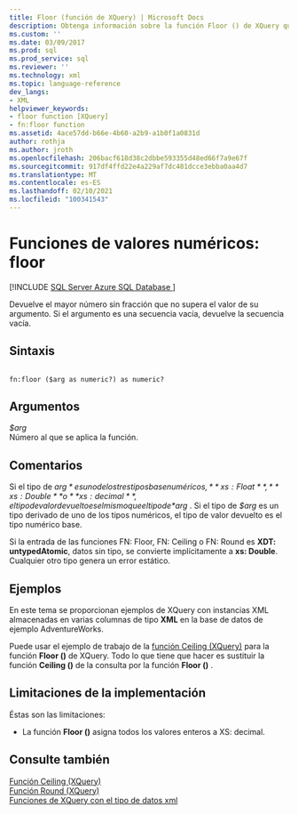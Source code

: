 ```yaml
---
title: Floor (función de XQuery) | Microsoft Docs
description: Obtenga información sobre la función Floor () de XQuery que devuelve el número más grande sin parte de fracción que no sea mayor que el valor de su argumento.
ms.custom: ''
ms.date: 03/09/2017
ms.prod: sql
ms.prod_service: sql
ms.reviewer: ''
ms.technology: xml
ms.topic: language-reference
dev_langs:
- XML
helpviewer_keywords:
- floor function [XQuery]
- fn:floor function
ms.assetid: 4ace57dd-b66e-4b60-a2b9-a1b0f1a0831d
author: rothja
ms.author: jroth
ms.openlocfilehash: 206bacf618d38c2dbbe593355d48ed66f7a9e67f
ms.sourcegitcommit: 917df4ffd22e4a229af7dc481dcce3ebba0aa4d7
ms.translationtype: MT
ms.contentlocale: es-ES
ms.lasthandoff: 02/10/2021
ms.locfileid: "100341543"
---
```

# <a name="numeric-values-functions---floor"></a>Funciones de valores numéricos: floor
[!INCLUDE [SQL Server Azure SQL Database ](../includes/applies-to-version/sqlserver.md)]

  Devuelve el mayor número sin fracción que no supera el valor de su argumento. Si el argumento es una secuencia vacía, devuelve la secuencia vacía.  
  
## <a name="syntax"></a>Sintaxis  
  
```  
  
fn:floor ($arg as numeric?) as numeric?  
```  
  
## <a name="arguments"></a>Argumentos  
 *$arg*  
 Número al que se aplica la función.  
  
## <a name="remarks"></a>Comentarios  
 Si el tipo de *$arg* es uno de los tres tipos base numéricos, **xs: Float**, **xs: Double** o **xs: decimal**, el tipo de valor devuelto es el mismo que el tipo de *$arg* . Si el tipo de *$arg* es un tipo derivado de uno de los tipos numéricos, el tipo de valor devuelto es el tipo numérico base.  
  
 Si la entrada de las funciones FN: Floor, FN: Ceiling o FN: Round es **XDT: untypedAtomic**, datos sin tipo, se convierte implícitamente a **xs: Double**. Cualquier otro tipo genera un error estático.  
  
## <a name="examples"></a>Ejemplos  
 En este tema se proporcionan ejemplos de XQuery con instancias XML almacenadas en varias columnas de tipo **XML** en la base de datos de ejemplo AdventureWorks.  
  
 Puede usar el ejemplo de trabajo de la [función Ceiling (XQuery)](../xquery/numeric-values-functions-ceiling.md) para la función **Floor ()** de XQuery. Todo lo que tiene que hacer es sustituir la función **Ceiling ()** de la consulta por la función **Floor ()** .  
  
## <a name="implementation-limitations"></a>Limitaciones de la implementación  
 Éstas son las limitaciones:  
  
-   La función **Floor ()** asigna todos los valores enteros a XS: decimal.  
  
## <a name="see-also"></a>Consulte también  
 [Función Ceiling &#40;XQuery&#41;](../xquery/numeric-values-functions-ceiling.md)   
 [Función Round &#40;XQuery&#41;](../xquery/numeric-values-functions-round.md)   
 [Funciones de XQuery con el tipo de datos xml](../xquery/xquery-functions-against-the-xml-data-type.md)  
  
  
